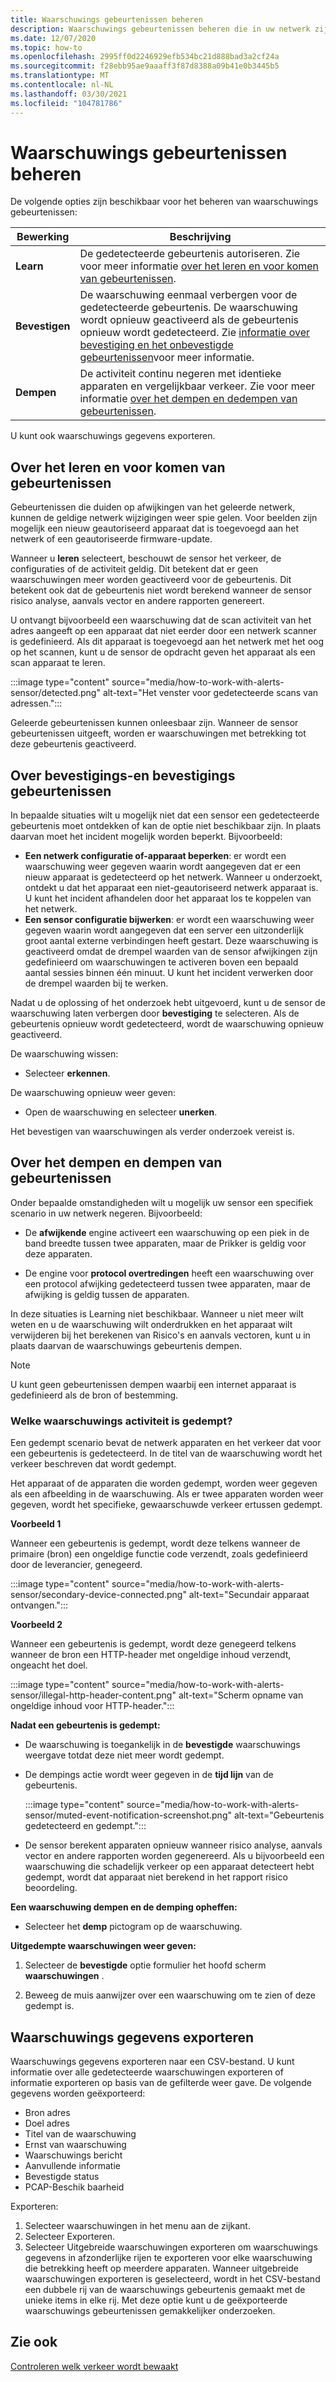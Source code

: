 ```yaml
---
title: Waarschuwings gebeurtenissen beheren
description: Waarschuwings gebeurtenissen beheren die in uw netwerk zijn gedetecteerd.
ms.date: 12/07/2020
ms.topic: how-to
ms.openlocfilehash: 2995ff0d2246929efb534bc21d888bad3a2cf24a
ms.sourcegitcommit: f28ebb95ae9aaaff3f87d8388a09b41e0b3445b5
ms.translationtype: MT
ms.contentlocale: nl-NL
ms.lasthandoff: 03/30/2021
ms.locfileid: "104781786"
---
```

# <a name="manage-alert-events"></a>Waarschuwings gebeurtenissen beheren

De volgende opties zijn beschikbaar voor het beheren van waarschuwings gebeurtenissen:

 | Bewerking | Beschrijving |
 |--|--|
 | **Learn** | De gedetecteerde gebeurtenis autoriseren. Zie voor meer informatie [over het leren en voor komen van gebeurtenissen](#about-learning-and-unlearning-events). |
 | **Bevestigen** | De waarschuwing eenmaal verbergen voor de gedetecteerde gebeurtenis. De waarschuwing wordt opnieuw geactiveerd als de gebeurtenis opnieuw wordt gedetecteerd. Zie [informatie over bevestiging en het onbevestigde gebeurtenissen](#about-acknowledging-and-unacknowledging-events)voor meer informatie. |
 | **Dempen** | De activiteit continu negeren met identieke apparaten en vergelijkbaar verkeer. Zie voor meer informatie [over het dempen en dedempen van gebeurtenissen](#about-muting-and-unmuting-events). |
 
U kunt ook waarschuwings gegevens exporteren.
## <a name="about-learning-and-unlearning-events"></a>Over het leren en voor komen van gebeurtenissen

Gebeurtenissen die duiden op afwijkingen van het geleerde netwerk, kunnen de geldige netwerk wijzigingen weer spie gelen. Voor beelden zijn mogelijk een nieuw geautoriseerd apparaat dat is toegevoegd aan het netwerk of een geautoriseerde firmware-update.

Wanneer u **leren** selecteert, beschouwt de sensor het verkeer, de configuraties of de activiteit geldig. Dit betekent dat er geen waarschuwingen meer worden geactiveerd voor de gebeurtenis. Dit betekent ook dat de gebeurtenis niet wordt berekend wanneer de sensor risico analyse, aanvals vector en andere rapporten genereert.

U ontvangt bijvoorbeeld een waarschuwing dat de scan activiteit van het adres aangeeft op een apparaat dat niet eerder door een netwerk scanner is gedefinieerd. Als dit apparaat is toegevoegd aan het netwerk met het oog op het scannen, kunt u de sensor de opdracht geven het apparaat als een scan apparaat te leren.

:::image type="content" source="media/how-to-work-with-alerts-sensor/detected.png" alt-text="Het venster voor gedetecteerde scans van adressen.":::

Geleerde gebeurtenissen kunnen onleesbaar zijn. Wanneer de sensor gebeurtenissen uitgeeft, worden er waarschuwingen met betrekking tot deze gebeurtenis geactiveerd.

## <a name="about-acknowledging-and-unacknowledging-events"></a>Over bevestigings-en bevestigings gebeurtenissen

In bepaalde situaties wilt u mogelijk niet dat een sensor een gedetecteerde gebeurtenis moet ontdekken of kan de optie niet beschikbaar zijn. In plaats daarvan moet het incident mogelijk worden beperkt. Bijvoorbeeld:

- **Een netwerk configuratie of-apparaat beperken**: er wordt een waarschuwing weer gegeven waarin wordt aangegeven dat er een nieuw apparaat is gedetecteerd op het netwerk. Wanneer u onderzoekt, ontdekt u dat het apparaat een niet-geautoriseerd netwerk apparaat is. U kunt het incident afhandelen door het apparaat los te koppelen van het netwerk.
- **Een sensor configuratie bijwerken**: er wordt een waarschuwing weer gegeven waarin wordt aangegeven dat een server een uitzonderlijk groot aantal externe verbindingen heeft gestart. Deze waarschuwing is geactiveerd omdat de drempel waarden van de sensor afwijkingen zijn gedefinieerd om waarschuwingen te activeren boven een bepaald aantal sessies binnen één minuut. U kunt het incident verwerken door de drempel waarden bij te werken.

Nadat u de oplossing of het onderzoek hebt uitgevoerd, kunt u de sensor de waarschuwing laten verbergen door **bevestiging** te selecteren. Als de gebeurtenis opnieuw wordt gedetecteerd, wordt de waarschuwing opnieuw geactiveerd.

De waarschuwing wissen:

  - Selecteer **erkennen**.

De waarschuwing opnieuw weer geven:

  - Open de waarschuwing en selecteer **unerken**.

Het bevestigen van waarschuwingen als verder onderzoek vereist is.

## <a name="about-muting-and-unmuting-events"></a>Over het dempen en dempen van gebeurtenissen

Onder bepaalde omstandigheden wilt u mogelijk uw sensor een specifiek scenario in uw netwerk negeren. Bijvoorbeeld:

  - De **afwijkende** engine activeert een waarschuwing op een piek in de band breedte tussen twee apparaten, maar de Prikker is geldig voor deze apparaten.

  - De engine voor **protocol overtredingen** heeft een waarschuwing over een protocol afwijking gedetecteerd tussen twee apparaten, maar de afwijking is geldig tussen de apparaten.

In deze situaties is Learning niet beschikbaar. Wanneer u niet meer wilt weten en u de waarschuwing wilt onderdrukken en het apparaat wilt verwijderen bij het berekenen van Risico's en aanvals vectoren, kunt u in plaats daarvan de waarschuwings gebeurtenis dempen.

> [!NOTE] 
> U kunt geen gebeurtenissen dempen waarbij een internet apparaat is gedefinieerd als de bron of bestemming.

### <a name="what-alert-activity-is-muted"></a>Welke waarschuwings activiteit is gedempt?

Een gedempt scenario bevat de netwerk apparaten en het verkeer dat voor een gebeurtenis is gedetecteerd. In de titel van de waarschuwing wordt het verkeer beschreven dat wordt gedempt.

Het apparaat of de apparaten die worden gedempt, worden weer gegeven als een afbeelding in de waarschuwing. Als er twee apparaten worden weer gegeven, wordt het specifieke, gewaarschuwde verkeer ertussen gedempt.

**Voorbeeld 1**

Wanneer een gebeurtenis is gedempt, wordt deze telkens wanneer de primaire (bron) een ongeldige functie code verzendt, zoals gedefinieerd door de leverancier, genegeerd.

:::image type="content" source="media/how-to-work-with-alerts-sensor/secondary-device-connected.png" alt-text="Secundair apparaat ontvangen.":::

**Voorbeeld 2**

Wanneer een gebeurtenis is gedempt, wordt deze genegeerd telkens wanneer de bron een HTTP-header met ongeldige inhoud verzendt, ongeacht het doel.

:::image type="content" source="media/how-to-work-with-alerts-sensor/illegal-http-header-content.png" alt-text="Scherm opname van ongeldige inhoud voor HTTP-header.":::

**Nadat een gebeurtenis is gedempt:**

- De waarschuwing is toegankelijk in de **bevestigde** waarschuwings weergave totdat deze niet meer wordt gedempt.

- De dempings actie wordt weer gegeven in de **tijd lijn** van de gebeurtenis.

  :::image type="content" source="media/how-to-work-with-alerts-sensor/muted-event-notification-screenshot.png" alt-text="Gebeurtenis gedetecteerd en gedempt.":::

- De sensor berekent apparaten opnieuw wanneer risico analyse, aanvals vector en andere rapporten worden gegenereerd. Als u bijvoorbeeld een waarschuwing die schadelijk verkeer op een apparaat detecteert hebt gedempt, wordt dat apparaat niet berekend in het rapport risico beoordeling.

**Een waarschuwing dempen en de demping opheffen:**

- Selecteer het **demp** pictogram op de waarschuwing.

**Uitgedempte waarschuwingen weer geven:**

1. Selecteer de **bevestigde** optie formulier het hoofd scherm **waarschuwingen** .

2. Beweeg de muis aanwijzer over een waarschuwing om te zien of deze gedempt is.  

## <a name="export-alert-information"></a>Waarschuwings gegevens exporteren

Waarschuwings gegevens exporteren naar een CSV-bestand. U kunt informatie over alle gedetecteerde waarschuwingen exporteren of informatie exporteren op basis van de gefilterde weer gave. De volgende gegevens worden geëxporteerd:

- Bron adres
- Doel adres
- Titel van de waarschuwing
- Ernst van waarschuwing
- Waarschuwings bericht
- Aanvullende informatie
- Bevestigde status
- PCAP-Beschik baarheid

Exporteren:

1. Selecteer waarschuwingen in het menu aan de zijkant.
1. Selecteer Exporteren.
1. Selecteer Uitgebreide waarschuwingen exporteren om waarschuwings gegevens in afzonderlijke rijen te exporteren voor elke waarschuwing die betrekking heeft op meerdere apparaten. Wanneer uitgebreide waarschuwingen exporteren is geselecteerd, wordt in het CSV-bestand een dubbele rij van de waarschuwings gebeurtenis gemaakt met de unieke items in elke rij. Met deze optie kunt u de geëxporteerde waarschuwings gebeurtenissen gemakkelijker onderzoeken.

## <a name="see-also"></a>Zie ook

[Controleren welk verkeer wordt bewaakt](how-to-control-what-traffic-is-monitored.md)
